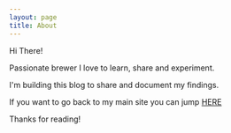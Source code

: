 ```yaml
---
layout: page
title: About
---
```


Hi There!

Passionate brewer I love to learn, share and experiment.

I'm building this blog to share and document my findings.

If you want to go back to my main site you can jump [HERE](http://petitebrouerie.dorik.io/)

Thanks for reading!
